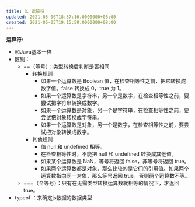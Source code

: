 ```yaml
---
title: 3、运算符
updated: 2021-05-06T18:57:16.0000000+08:00
created: 2021-05-05T19:15:59.0000000+08:00
---
```


**运算符:**
- 和Java基本一样
- 区别：
  - ==（等号）：类型转换后判断是否相同
    - 转换规则
      - 如果一个运算数是 Boolean 值，在检查相等性之前，把它转换成数字值。false 转换成 0，true 为 1。
      - 如果一个运算数是字符串，另一个是数字，在检查相等性之前，要尝试把字符串转换成数字。
      - 如果一个运算数是对象，另一个是字符串，在检查相等性之前，要尝试把对象转换成字符串。
      - 如果一个运算数是对象，另一个是数字，在检查相等性之前，要尝试把对象转换成数字。
    - 其他规则
      - 值 null 和 undefined 相等。
      - 在检查相等性时，不能把 null 和 undefined 转换成其他值。
      - 如果某个运算数是 NaN，等号将返回 false，非等号将返回 true。
      - 如果两个运算数都是对象，那么比较的是它们的引用值。如果两个运算数指向同一对象，那么等号返回 true，否则两个运算数不等。
  - ===（全等号）：只有在无需类型转换运算数就相等的情况下，才返回 true。
- typeof ：来确定js数据的数据类型
